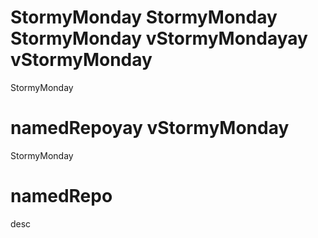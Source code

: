 # StormyMonday StormyMonday StormyMonday vStormyMondayay vStormyMonday
StormyMonday
# namedRepoyay vStormyMonday
StormyMonday
# namedRepo
desc
